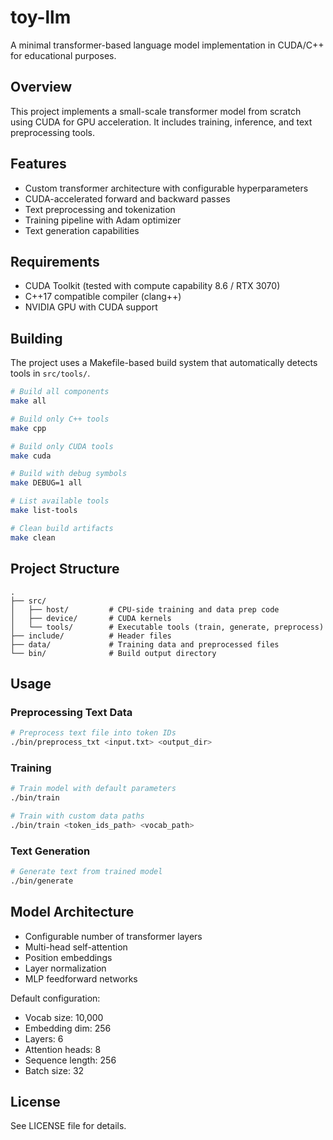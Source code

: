 # toy-llm

A minimal transformer-based language model implementation in CUDA/C++ for educational purposes.

## Overview

This project implements a small-scale transformer model from scratch using CUDA for GPU acceleration. It includes training, inference, and text preprocessing tools.

## Features

- Custom transformer architecture with configurable hyperparameters
- CUDA-accelerated forward and backward passes
- Text preprocessing and tokenization
- Training pipeline with Adam optimizer
- Text generation capabilities

## Requirements

- CUDA Toolkit (tested with compute capability 8.6 / RTX 3070)
- C++17 compatible compiler (clang++)
- NVIDIA GPU with CUDA support

## Building

The project uses a Makefile-based build system that automatically detects tools in `src/tools/`.

```bash
# Build all components
make all

# Build only C++ tools
make cpp

# Build only CUDA tools
make cuda

# Build with debug symbols
make DEBUG=1 all

# List available tools
make list-tools

# Clean build artifacts
make clean
```

## Project Structure

```
.
├── src/
│   ├── host/         # CPU-side training and data prep code
│   ├── device/       # CUDA kernels
│   └── tools/        # Executable tools (train, generate, preprocess)
├── include/          # Header files
├── data/             # Training data and preprocessed files
└── bin/              # Build output directory
```

## Usage

### Preprocessing Text Data

```bash
# Preprocess text file into token IDs
./bin/preprocess_txt <input.txt> <output_dir>
```

### Training

```bash
# Train model with default parameters
./bin/train

# Train with custom data paths
./bin/train <token_ids_path> <vocab_path>
```

### Text Generation

```bash
# Generate text from trained model
./bin/generate
```

## Model Architecture

- Configurable number of transformer layers
- Multi-head self-attention
- Position embeddings
- Layer normalization
- MLP feedforward networks

Default configuration:
- Vocab size: 10,000
- Embedding dim: 256
- Layers: 6
- Attention heads: 8
- Sequence length: 256
- Batch size: 32

## License

See LICENSE file for details.
